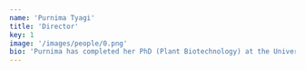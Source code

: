 ```yaml
---
name: 'Purnima Tyagi'
title: 'Director'
key: 1
image: '/images/people/0.png'
bio: 'Purnima has completed her PhD (Plant Biotechnology) at the University of Rajasthan, India and Postgraduate Certificate in Research Commercialization and Innovation. She has 15 published research papers in peer-reviewed journals and over 30 conference and paper presentations to her credit. Her rich experience in college applied research and innovation, project management, scientific research and grant writing will help in her role as the WIMTACH director. Purnima provides consultations and develops projects and partnerships with Centennial faculty, staff, students, and industry and community partners.'
---
```


